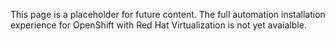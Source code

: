 
This page is a placeholder for future content.  The full automation installation experience for OpenShift with Red Hat Virtualization is not yet avaialble.